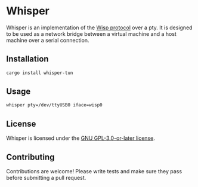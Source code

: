 # Whisper

Whisper is an implementation of the [Wisp protocol](https://github.com/MercuryWorkshop/wisp-protocol) over a pty. It is designed to be used as a network bridge between a virtual machine and a host machine over a serial connection.

## Installation

```bash
cargo install whisper-tun
```

## Usage

```bash
whisper pty=/dev/ttyUSB0 iface=wisp0
```

## License

Whisper is licensed under the [GNU GPL-3.0-or-later license](https://www.gnu.org/licenses/gpl-3.0.html).

## Contributing

Contributions are welcome! Please write tests and make sure they pass before submitting a pull request.
